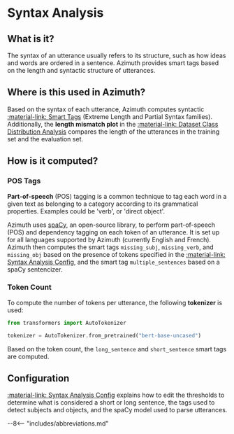 # Syntax Analysis

## What is it?

The syntax of an utterance usually refers to its structure, such as how ideas and words are ordered
in a sentence. Azimuth provides smart tags based on the length and syntactic structure of
utterances.

## Where is this used in Azimuth?

Based on the syntax of each utterance, Azimuth computes syntactic [:material-link: Smart
Tags](smart-tags.md) (Extreme Length and Partial Syntax families). Additionally, the
**length mismatch plot** in the
[:material-link: Dataset Class Distribution Analysis](../user-guide/dataset-warnings.md) compares
the length of the utterances in the training set and the evaluation set.

## How is it computed?

### POS Tags

**Part-of-speech** (POS) tagging is a common technique to tag each word in a given text as belonging
to a category according to its grammatical properties. Examples could be 'verb', or 'direct object'.

Azimuth uses [spaCy](https://github.com/explosion/spaCy), an open-source library, to perform
part-of-speech (POS) and dependency tagging on each token of an utterance. It is set up for all
languages supported by Azimuth (currently English and French). Azimuth then computes the smart
tags `missing_subj`, `missing_verb`, and `missing_obj` based on the presence of tokens specified
in the
[:material-link: Syntax Analysis Config](../reference/configuration/analyses/syntax.md), and the
smart tag `multiple_sentences` based on a spaCy sentencizer.

### Token Count

To compute the number of tokens per utterance, the following **tokenizer** is used:

```python
from transformers import AutoTokenizer

tokenizer = AutoTokenizer.from_pretrained("bert-base-uncased")
```

Based on the token count, the `long_sentence` and `short_sentence` smart tags are computed.

## Configuration

[:material-link: Syntax Analysis Config](../reference/configuration/analyses/syntax.md)
explains how to edit the thresholds to determine what is considered a short or long sentence,
the tags used to detect subjects and objects, and the spaCy model used to parse utterances.


--8<-- "includes/abbreviations.md"
